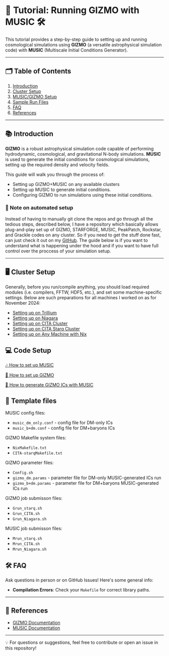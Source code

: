 # 🚀 Tutorial: Running GIZMO with MUSIC 🛠️

This tutorial provides a step-by-step guide to setting up and running cosmological simulations using **GIZMO** (a versatile astrophysical simulation code) with **MUSIC** (Multiscale Initial Conditions Generator).

---

## 🗂️ Table of Contents
1. [Introduction](#introduction)
2. [Cluster Setup](#cluster-setup)
3. [MUSIC/GIZMO Setup](#code-setup)
4. [Sample Run Files](#sample-run-parameters-and-how-to-use-them)
5. [FAQ](#faq)
6. [References](#references)

---

## 📚 Introduction

**GIZMO** is a robust astrophysical simulation code capable of performing hydrodynamic, cosmological, and gravitational N-body simulations. **MUSIC** is used to generate the initial conditions for cosmological simulations, setting up the required density and velocity fields.

This guide will walk you through the process of:
- Setting up GIZMO+MUSIC on any available clusters
- Setting up MUSIC to generate initial conditions.
- Configuring GIZMO to run simulations using these initial conditions.

### 🤖 Note on automated setup
Instead of having to manually git clone the repos and go through all the tedious
steps, described below, I have a repository which basically allows plug-and-play
set up of GIZMO, STARFORGE, MUSIC, PeakPatch, Rockstar, and Grackle codes on any 
cluster. So if you need to get the stuff done fast, can just check it out
on my [GitHub](https://github.com/Vasissualiyp/GIZMO-setup). The guide below is
if you want to understand what is happening under the hood and if you want
to have full control over the proccess of your simulation setup.

---

## 🖥 **Cluster Setup**

Generally, before you run/compile anything, you should load required modules (i.e. compilers, FFTW, HDF5, etc.), and set some machine-specific settings. Below are such preparations for all machines I worked on as for November 2024:
- [Setting up on Trillium](docs/trillium_setup.md)
- [Setting up on Niagara](docs/niagara_setup.md)
- [Setting up on CITA Cluster](docs/cita_setup.md)
- [Setting up on CITA Starq Cluster](docs/starq_setup.md)
- [Setting up on Any Machine with Nix](docs/nix_setup.md)

## 💻 **Code Setup**

[🎶 How to set up MUSIC](docs/music_setup.md)

[🚀 How to set up GIZMO](docs/gizmo_setup.md)

[🌌 How to generate GIZMO ICs with MUSIC](docs/music_gizmo_ics.md)

## 🔡 Template files

MUSIC config files:
* `music_dm_only.conf` - config file for DM-only ICs 
* `music_b+dm.conf` - config file for DM+baryons ICs 

GIZMO Makefile system files:
* `NixMakefile.txt`
* `CITA-starqMakefile.txt`

GIZMO parameter files:
* `Config.sh`
* `gizmo_dm.params` - parameter file for DM-only MUSIC-generated ICs run
* `gizmo_b+dm.params` - parameter file for DM+baryons MUSIC-generated ICs run
 
GIZMO job submisson files:
* `Grun_starq.sh`
* `Grun_CITA.sh`
* `Grun_Niagara.sh`

MUSIC job submisson files:
* `Mrun_starq.sh`
* `Mrun_CITA.sh`
* `Mrun_Niagara.sh`

## 🛠️ FAQ

Ask questions in person or on GitHub Issues! Here's some general info:

- **Compilation Errors**: Check your `Makefile` for correct library paths.

---

## 📖 References

- [GIZMO Documentation](http://www.tapir.caltech.edu/~phopkins/Site/GIZMO_files/gizmo_documentation.html)
- [MUSIC Documentation](https://www-n.oca.eu/ohahn/MUSIC/)

---

💡 For questions or suggestions, feel free to contribute or open an issue in this repository!
